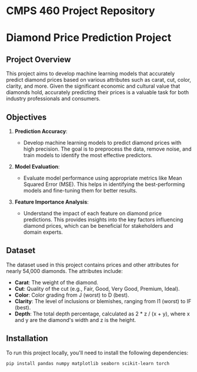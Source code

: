 # CMPS 460 Project Repository
# Diamond Price Prediction Project

## Project Overview
This project aims to develop machine learning models that accurately predict diamond prices based on various attributes such as carat, cut, color, clarity, and more. Given the significant economic and cultural value that diamonds hold, accurately predicting their prices is a valuable task for both industry professionals and consumers.

## Objectives
1. **Prediction Accuracy**: 
   - Develop machine learning models to predict diamond prices with high precision. The goal is to preprocess the data, remove noise, and train models to identify the most effective predictors.
   
2. **Model Evaluation**: 
   - Evaluate model performance using appropriate metrics like Mean Squared Error (MSE). This helps in identifying the best-performing models and fine-tuning them for better results.

3. **Feature Importance Analysis**: 
   - Understand the impact of each feature on diamond price predictions. This provides insights into the key factors influencing diamond prices, which can be beneficial for stakeholders and domain experts.

## Dataset
The dataset used in this project contains prices and other attributes for nearly 54,000 diamonds. The attributes include:
- **Carat**: The weight of the diamond.
- **Cut**: Quality of the cut (e.g., Fair, Good, Very Good, Premium, Ideal).
- **Color**: Color grading from J (worst) to D (best).
- **Clarity**: The level of inclusions or blemishes, ranging from I1 (worst) to IF (best).
- **Depth**: The total depth percentage, calculated as 2 * z / (x + y), where x and y are the diamond's width and z is the height.

## Installation
To run this project locally, you'll need to install the following dependencies:

```bash
pip install pandas numpy matplotlib seaborn scikit-learn torch
